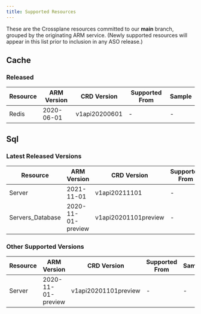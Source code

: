 ```yaml
---
title: Supported Resources
---
```

These are the Crossplane resources committed to our **main** branch, grouped by the originating ARM service.
(Newly supported resources will appear in this list prior to inclusion in any ASO release.)

## Cache

### Released

| Resource | ARM Version | CRD Version   | Supported From | Sample |
|----------|-------------|---------------|----------------|--------|
| Redis    | 2020-06-01  | v1api20200601 | -              | -      |

## Sql

### Latest Released Versions

| Resource         | ARM Version        | CRD Version          | Supported From | Sample |
|------------------|--------------------|----------------------|----------------|--------|
| Server           | 2021-11-01         | v1api20211101        | -              | -      |
| Servers_Database | 2020-11-01-preview | v1api20201101preview | -              | -      |

### Other Supported Versions

| Resource | ARM Version        | CRD Version          | Supported From | Sample |
|----------|--------------------|----------------------|----------------|--------|
| Server   | 2020-11-01-preview | v1api20201101preview | -              | -      |

